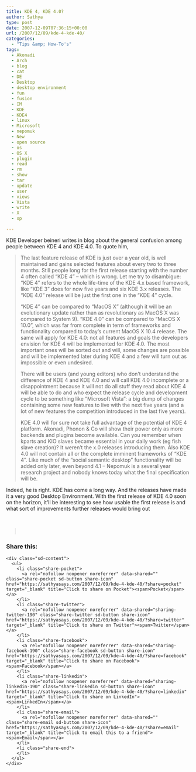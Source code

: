 ```yaml
---
title: KDE 4, KDE 4.0?
author: Sathya
type: post
date: 2007-12-09T07:36:15+00:00
url: /2007/12/09/kde-4-kde-40/
categories:
  - "Tips &amp; How-To's"
tags:
  - Akonadi
  - Arch
  - blog
  - cat
  - DE
  - Desktop
  - desktop environment
  - fun
  - fusion
  - IM
  - KDE
  - KDE4
  - linux
  - Microsoft
  - nepomuk
  - New
  - open source
  - os
  - OS X
  - plugin
  - read
  - rm
  - show
  - tar
  - update
  - user
  - views
  - Vista
  - write
  - X
  - xp

---
```

KDE Developer beineri writes in blog about the general confusion among people between KDE 4 and KDE 4.0. To quote him,

> <p class="content">
>   The last feature release of KDE is just over a year old, is well maintained and gains selected features about every two to three months. Still people long for the first release starting with the number 4 often called &#8220;KDE 4&#8221; &#8211; which is wrong. Let me try to disambigue: &#8220;KDE 4&#8221; refers to the whole life-time of the KDE 4.x based framework, like &#8220;KDE 3&#8221; does for now five years and six KDE 3.x releases. The &#8220;KDE 4.0&#8221; release will be just the first one in the &#8220;KDE 4&#8221; cycle.
> </p>
> 
> &#8220;KDE 4&#8221; can be compared to &#8220;MacOS X&#8221; (although it will be an evolutionary update rather than as revolutionary as MacOS X was compared to System 9). &#8220;KDE 4.0&#8221; can be compared to &#8220;MacOS X 10.0&#8221;, which was far from complete in term of frameworks and functionality compared to today&#8217;s current MacOS X 10.4 release. The same will apply for KDE 4.0: not all features and goals the developers envision for KDE 4 will be implemented for KDE 4.0. The most important ones will be sorted out and will, some changes are possible and will be implemented later during KDE 4 and a few will turn out as impossible or even undesired.
> 
> There will be users (and young editors) who don&#8217;t understand the difference of KDE 4 and KDE 4.0 and will call KDE 4.0 incomplete or a disappointment because it will not do all stuff they read about KDE 4 will be able to do and who expect the release cycle and development cycle to be something like &#8220;Microsoft Vista&#8221;: a big dump of changes containing some new features to live with the next five years (and a lot of new features the competition introduced in the last five years).
> 
> KDE 4.0 will for sure not take full advantage of the potential of KDE 4 platform. Akonadi, Phonon & Co will show their power only as more backends and plugins become available. Can you remember when kparts and KIO slaves became essential in your daily work (eg fish slave creation)? It weren&#8217;t the x.0 releases introducing them. Also KDE 4.0 will not contain all or the complete imminent frameworks of &#8220;KDE 4&#8221;. Like much of the &#8220;social semantic desktop&#8221; functionality will be added only later, even beyond 4.1 &#8211; Nepomuk is a several year research project and nobody knows today what the final specification will be.

<p class="content">
  Indeed, he is right. KDE has come a long way. And the releases have made it a very good Desktop Environment. With the first release of KDE 4.0 soon on the horizon, it&#8217;ll be interesting to see how usable the first release is and what sort of improvements further releases would bring out
</p>

<p class="content">
  &nbsp;
</p>

> <p class="content">
>   &nbsp;
> </p>

<div class="sharedaddy sd-sharing-enabled">
  <div class="robots-nocontent sd-block sd-social sd-social-icon-text sd-sharing">
    <h3 class="sd-title">
      Share this:
    </h3>
    
    <div class="sd-content">
      <ul>
        <li class="share-pocket">
          <a rel="nofollow noopener noreferrer" data-shared="" class="share-pocket sd-button share-icon" href="https://sathyasays.com/2007/12/09/kde-4-kde-40/?share=pocket" target="_blank" title="Click to share on Pocket"><span>Pocket</span></a>
        </li>
        <li class="share-twitter">
          <a rel="nofollow noopener noreferrer" data-shared="sharing-twitter-190" class="share-twitter sd-button share-icon" href="https://sathyasays.com/2007/12/09/kde-4-kde-40/?share=twitter" target="_blank" title="Click to share on Twitter"><span>Twitter</span></a>
        </li>
        <li class="share-facebook">
          <a rel="nofollow noopener noreferrer" data-shared="sharing-facebook-190" class="share-facebook sd-button share-icon" href="https://sathyasays.com/2007/12/09/kde-4-kde-40/?share=facebook" target="_blank" title="Click to share on Facebook"><span>Facebook</span></a>
        </li>
        <li class="share-linkedin">
          <a rel="nofollow noopener noreferrer" data-shared="sharing-linkedin-190" class="share-linkedin sd-button share-icon" href="https://sathyasays.com/2007/12/09/kde-4-kde-40/?share=linkedin" target="_blank" title="Click to share on LinkedIn"><span>LinkedIn</span></a>
        </li>
        <li class="share-email">
          <a rel="nofollow noopener noreferrer" data-shared="" class="share-email sd-button share-icon" href="https://sathyasays.com/2007/12/09/kde-4-kde-40/?share=email" target="_blank" title="Click to email this to a friend"><span>Email</span></a>
        </li>
        <li class="share-end">
        </li>
      </ul>
    </div>
  </div>
</div>